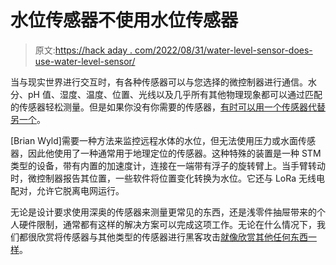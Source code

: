 # 水位传感器不使用水位传感器

> 原文:[https://hack aday . com/2022/08/31/water-level-sensor-does-use-water-level-sensor/](https://hackaday.com/2022/08/31/water-level-sensor-does-not-use-water-level-sensor/)

当与现实世界进行交互时，有各种传感器可以与您选择的微控制器进行通信。水分、pH 值、湿度、温度、位置、光线以及几乎所有其他物理现象都可以通过匹配的传感器轻松测量。但是如果你没有你需要的传感器，[有时可以用一个传感器代替另一个](https://hackaday.io/project/186862-water-level-lora-sensor)。

[Brian Wyld]需要一种方法来监控远程水体的水位，但无法使用压力或水面传感器，因此他使用了一种通常用于地理定位的传感器。这种特殊的装置是一种 STM 类型的设备，带有内置的加速度计，连接在一端带有浮子的旋转臂上。当手臂转动时，微控制器报告其位置，一些软件将位置变化转换为水位。它还与 LoRa 无线电配对，允许它脱离电网运行。

无论是设计要求使用深奥的传感器来测量更常见的东西，还是浅零件抽屉带来的个人硬件限制，通常都有这样的解决方案可以完成这项工作。无论在什么情况下，我们都很欣赏将传感器与其他类型的传感器进行黑客攻击[就像欣赏其他任何东西一样](https://hackaday.com/2017/07/26/measuring-air-flow-with-ultrasonic-sensors/)。